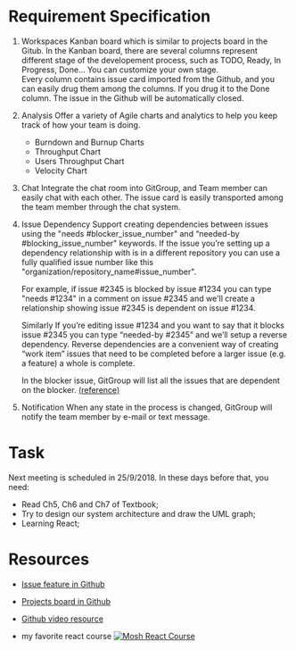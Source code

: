 # Requirement Specification

1. Workspaces
   Kanban board which is similar to projects board in the Gitub. In the Kanban board, there are several columns represent different stage of the developement process, such as TODO, Ready, In Progress, Done... You can customize your own stage.<br>
   Every column contains issue card imported from the Github, and you can easily drug them among the columns. If you drug it to the Done column. The issue in the Github will be automatically closed.
2. Analysis
   Offer a variety of Agile charts and analytics to help you keep track of how your team is doing.
   - Burndown and Burnup Charts
   - Throughput Chart
   - Users Throughput Chart
   - Velocity Chart
3. Chat
   Integrate the chat room into GitGroup, and Team member can easily chat with each other.
   The issue card is easily transported among the team member through the chat system.
4. Issue Dependency
   Support creating dependencies between issues using the "needs #blocker_issue_number" and “needed-by #blocking_issue_number" keywords. If the issue you’re setting up a dependency relationship with is in a different repository you can use a fully qualified issue number like this "organization/repository_name#issue_number".

   For example, if issue #2345 is blocked by issue #1234 you can type "needs #1234" in a comment on issue #2345 and we'll create a relationship showing issue #2345 is dependent on issue #1234.

   Similarly If you’re editing issue #1234 and you want to say that it blocks issue #2345 you can type “needed-by #2345” and we’ll setup a reverse dependency. Reverse dependencies are a convenient way of creating “work item” issues that need to be completed before a larger issue (e.g. a feature) a whole is complete.

   In the blocker issue, GitGroup will list all the issues that are dependent on the blocker.
   [(reference)](https://docs.codetree.com/article/8-dependencies)

5. Notification
   When any state in the process is changed, GitGroup will notify the team member by e-mail or text message.

# Task

Next meeting is scheduled in 25/9/2018. In these days before that, you need:

- Read Ch5, Ch6 and Ch7 of Textbook;
- Try to design our system architecture and draw the UML graph;
- Learning React;

# Resources

- [Issue feature in Github](https://guides.github.com/features/issues/)
- [Projects board in Github](https://help.github.com/articles/about-project-boards/)

- [Github video resource](https://resources.github.com/videos/github-best-practices/)

- my favorite react course
  [![Mosh React Course](http://img.youtube.com/vi/Ke90Tje7VS0/0.jpg)](http://www.youtube.com/watch?v=Ke90Tje7VS0)
